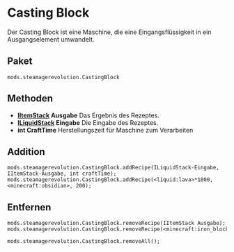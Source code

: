 # Casting Block

Der Casting Block ist eine Maschine, die eine Eingangsflüssigkeit in ein Ausgangselement umwandelt.

## Paket
`mods.steamagerevolution.CastingBlock`

## Methoden

- **[IItemStack](/Vanilla/Items/IItemStack/) Ausgabe** Das Ergebnis des Rezeptes.
- **[ILiquidStack](/Vanilla/Liquids/ILiquidStack/) Eingabe** Die Eingabe des Rezeptes.
- **int CraftTime** Herstellungszeit für Maschine zum Verarbeiten

## Addition

```zenscript
mods.steamagerevolution.CastingBlock.addRecipe(ILiquidStack-Eingabe, IItemStack-Ausgabe, int craftTime);
mods.steamagerevolution.CastingBlock.addRecipe(<liquid:lava>*1000, <minecraft:obsidian>, 200);
```

## Entfernen

```zenscript
mods.steamagerevolution.CastingBlock.removeRecipe(IItemStack Ausgabe);
mods.steamagerevolution.CastingBlock.removeRecipe(<minecraft:iron_block>);

mods.steamagerevolution.CastingBlock.removeAll();
```
